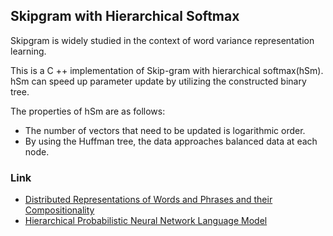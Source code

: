 ## Skipgram with Hierarchical Softmax
Skipgram is widely studied in the context of word variance representation learning.  

This is a C ++ implementation of Skip-gram with hierarchical softmax(hSm).  
hSm can speed up parameter update by utilizing the constructed binary tree.

The properties of hSm are as follows:
* The number of vectors that need to be updated is logarithmic order.
* By using the Huffman tree, the data approaches balanced data at each node.

### Link
* [Distributed Representations of Words and Phrases and their Compositionality](http://papers.nips.cc/paper/5021-distributed-representations-of-words-and-phrases-and-their-compositionality)
* [Hierarchical Probabilistic Neural Network Language Model](https://pdfs.semanticscholar.org/39eb/fbb53b041b97332cd351886749c0395037fb.pdf#page=255)
